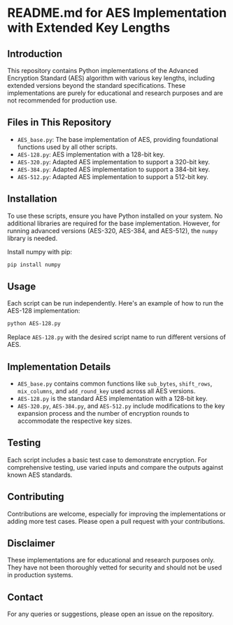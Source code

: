 
# README.md for AES Implementation with Extended Key Lengths

## Introduction
This repository contains Python implementations of the Advanced Encryption Standard (AES) algorithm with various key lengths, including extended versions beyond the standard specifications. These implementations are purely for educational and research purposes and are not recommended for production use.

## Files in This Repository
- `AES_base.py`: The base implementation of AES, providing foundational functions used by all other scripts.
- `AES-128.py`: AES implementation with a 128-bit key.
- `AES-320.py`: Adapted AES implementation to support a 320-bit key.
- `AES-384.py`: Adapted AES implementation to support a 384-bit key.
- `AES-512.py`: Adapted AES implementation to support a 512-bit key.

## Installation
To use these scripts, ensure you have Python installed on your system. No additional libraries are required for the base implementation. However, for running advanced versions (AES-320, AES-384, and AES-512), the `numpy` library is needed.

Install numpy with pip:
```bash
pip install numpy
```

## Usage
Each script can be run independently. Here's an example of how to run the AES-128 implementation:
```bash
python AES-128.py
```

Replace `AES-128.py` with the desired script name to run different versions of AES.

## Implementation Details
- `AES_base.py` contains common functions like `sub_bytes`, `shift_rows`, `mix_columns`, and `add_round_key` used across all AES versions.
- `AES-128.py` is the standard AES implementation with a 128-bit key.
- `AES-320.py`, `AES-384.py`, and `AES-512.py` include modifications to the key expansion process and the number of encryption rounds to accommodate the respective key sizes.

## Testing
Each script includes a basic test case to demonstrate encryption. For comprehensive testing, use varied inputs and compare the outputs against known AES standards.

## Contributing
Contributions are welcome, especially for improving the implementations or adding more test cases. Please open a pull request with your contributions.

## Disclaimer
These implementations are for educational and research purposes only. They have not been thoroughly vetted for security and should not be used in production systems.

## Contact
For any queries or suggestions, please open an issue on the repository.

